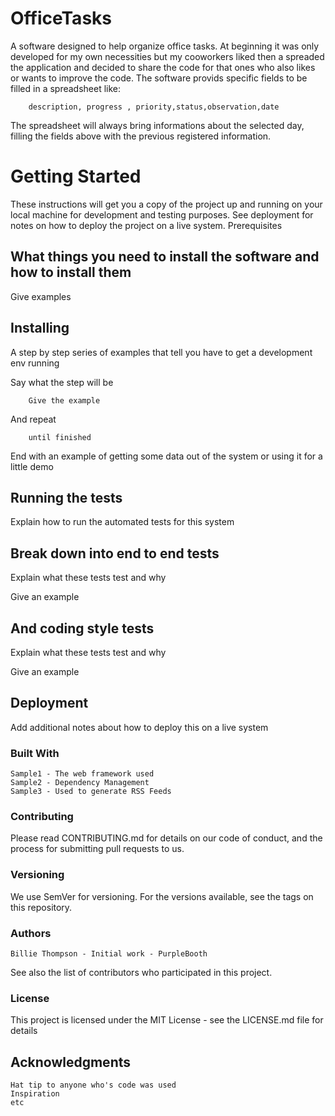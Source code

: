 


# OfficeTasks

A software designed to help organize office tasks. At beginning it was only developed for my own necessities but my cooworkers liked then a spreaded the application and decided to share the code for that ones who also likes or wants to improve the code. 
The software provids specific fields to be filled in a spreadsheet like:
    
        description, progress , priority,status,observation,date

The spreadsheet will always bring informations about the selected day, filling the fields above with the previous registered information.
       
# Getting Started

These instructions will get you a copy of the project up and running on your local machine for development and testing purposes. See deployment for notes on how to deploy the project on a live system.
Prerequisites

## What things you need to install the software and how to install them

Give examples

## Installing

A step by step series of examples that tell you have to get a development env running

Say what the step will be 

```
    Give the example
```

And repeat

```
    until finished
```

End with an example of getting some data out of the system or using it for a little demo

## Running the tests

Explain how to run the automated tests for this system

## Break down into end to end tests

Explain what these tests test and why

Give an example

## And coding style tests

Explain what these tests test and why

Give an example

## Deployment

Add additional notes about how to deploy this on a live system
### Built With

    Sample1 - The web framework used
    Sample2 - Dependency Management
    Sample3 - Used to generate RSS Feeds

### Contributing

Please read CONTRIBUTING.md for details on our code of conduct, and the process for submitting pull requests to us.

### Versioning

We use SemVer for versioning. For the versions available, see the tags on this repository.

### Authors

    Billie Thompson - Initial work - PurpleBooth

See also the list of contributors who participated in this project.
### License

This project is licensed under the MIT License - see the LICENSE.md file for details

## Acknowledgments

    Hat tip to anyone who's code was used
    Inspiration
    etc


